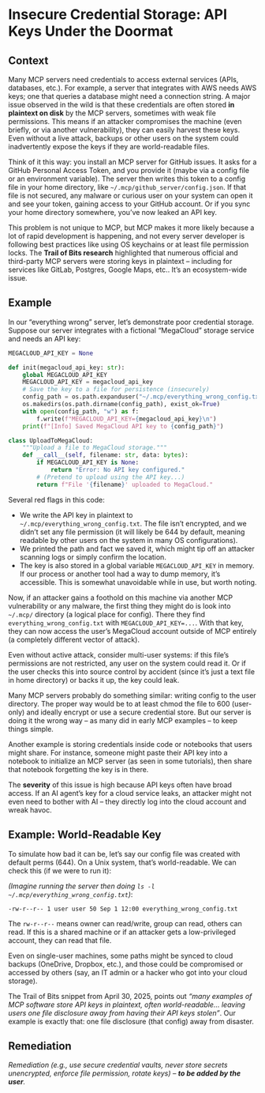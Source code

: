 # Insecure Credential Storage: API Keys Under the Doormat

## Context

Many MCP servers need credentials to access external services (APIs, databases, etc.). For example, a server that integrates with AWS needs AWS keys; one that queries a database might need a connection string. A major issue observed in the wild is that these credentials are often stored **in plaintext on disk** by the MCP servers, sometimes with weak file permissions. This means if an attacker compromises the machine (even briefly, or via another vulnerability), they can easily harvest these keys. Even without a live attack, backups or other users on the system could inadvertently expose the keys if they are world-readable files.

Think of it this way: you install an MCP server for GitHub issues. It asks for a GitHub Personal Access Token, and you provide it (maybe via a config file or an environment variable). The server then writes this token to a config file in your home directory, like `~/.mcp/github_server/config.json`. If that file is not secured, any malware or curious user on your system can open it and see your token, gaining access to your GitHub account. Or if you sync your home directory somewhere, you’ve now leaked an API key.

This problem is not unique to MCP, but MCP makes it more likely because a lot of rapid development is happening, and not every server developer is following best practices like using OS keychains or at least file permission locks. The **Trail of Bits research** highlighted that numerous official and third-party MCP servers were storing keys in plaintext – including for services like GitLab, Postgres, Google Maps, etc.. It’s an ecosystem-wide issue.

## Example

In our “everything wrong” server, let’s demonstrate poor credential storage. Suppose our server integrates with a fictional “MegaCloud” storage service and needs an API key:

```python
MEGACLOUD_API_KEY = None

def init(megacloud_api_key: str):
    global MEGACLOUD_API_KEY
    MEGACLOUD_API_KEY = megacloud_api_key
    # Save the key to a file for persistence (insecurely)
    config_path = os.path.expanduser("~/.mcp/everything_wrong_config.txt")
    os.makedirs(os.path.dirname(config_path), exist_ok=True)
    with open(config_path, "w") as f:
        f.write(f"MEGACLOUD_API_KEY={megacloud_api_key}\n")
    print(f"[Info] Saved MegaCloud API key to {config_path}")

class UploadToMegaCloud:
    """Upload a file to MegaCloud storage."""
    def __call__(self, filename: str, data: bytes):
        if MEGACLOUD_API_KEY is None:
            return "Error: No API key configured."
        # (Pretend to upload using the API key...)
        return f"File '{filename}' uploaded to MegaCloud."
```

Several red flags in this code:

- We write the API key in plaintext to `~/.mcp/everything_wrong_config.txt`. The file isn’t encrypted, and we didn’t set any file permission (it will likely be 644 by default, meaning readable by other users on the system in many OS configurations).
- We printed the path and fact we saved it, which might tip off an attacker scanning logs or simply confirm the location.
- The key is also stored in a global variable `MEGACLOUD_API_KEY` in memory. If our process or another tool had a way to dump memory, it’s accessible. This is somewhat unavoidable while in use, but worth noting.

Now, if an attacker gains a foothold on this machine via another MCP vulnerability or any malware, the first thing they might do is look into `~/.mcp/` directory (a logical place for config). There they find `everything_wrong_config.txt` with `MEGACLOUD_API_KEY=...`. With that key, they can now access the user’s MegaCloud account outside of MCP entirely (a completely different vector of attack).

Even without active attack, consider multi-user systems: if this file’s permissions are not restricted, any user on the system could read it. Or if the user checks this into source control by accident (since it’s just a text file in home directory) or backs it up, the key could leak.

Many MCP servers probably do something similar: writing config to the user directory. The proper way would be to at least chmod the file to 600 (user-only) and ideally encrypt or use a secure credential store. But our server is doing it the wrong way – as many did in early MCP examples – to keep things simple.

Another example is storing credentials inside code or notebooks that users might share. For instance, someone might paste their API key into a notebook to initialize an MCP server (as seen in some tutorials), then share that notebook forgetting the key is in there.

The **severity** of this issue is high because API keys often have broad access. If an AI agent’s key for a cloud service leaks, an attacker might not even need to bother with AI – they directly log into the cloud account and wreak havoc.

## Example: World-Readable Key

To simulate how bad it can be, let’s say our config file was created with default perms (644). On a Unix system, that’s world-readable. We can check this (if we were to run it):

_(Imagine running the server then doing `ls -l ~/.mcp/everything_wrong_config.txt`)_:

```
-rw-r--r-- 1 user user 50 Sep 1 12:00 everything_wrong_config.txt
```

The `rw-r--r--` means owner can read/write, group can read, others can read. If this is a shared machine or if an attacker gets a low-privileged account, they can read that file.

Even on single-user machines, some paths might be synced to cloud backups (OneDrive, Dropbox, etc.), and those could be compromised or accessed by others (say, an IT admin or a hacker who got into your cloud storage).

The Trail of Bits snippet from April 30, 2025, points out _“many examples of MCP software store API keys in plaintext, often world-readable… leaving users one file disclosure away from having their API keys stolen”_. Our example is exactly that: one file disclosure (that config) away from disaster.

## Remediation

_Remediation (e.g., use secure credential vaults, never store secrets unencrypted, enforce file permission, rotate keys) – **to be added by the user**._

